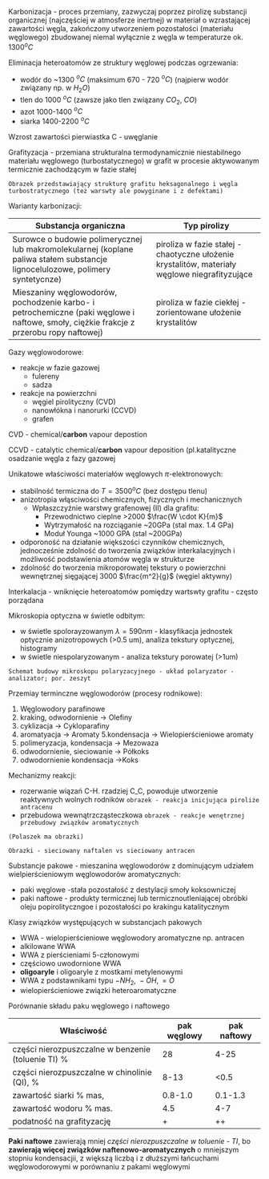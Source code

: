 Karbonizacja - proces przemiany, zazwyczaj poprzez pirolizę substancji organicznej (najczęściej w atmosferze inertnej) w materiał o wzrastającej zawartości węgla, zakończony utworzeniem pozostałości (materiału węglowego) zbudowanej niemal wyłącznie z węgla w temperaturze ok. $1300^oC$

Eliminacja heteroatomów ze struktury węglowej podczas ogrzewania:

* wodór do ~1300 $^oC$ (maksimum 670 - 720 $^oC$) (najpierw wodór związany np. w $H_2O$)
* tlen do 1000 $^oC$ (zawsze jako tlen związany $CO_2$, $CO$)
* azot 1000-1400 $^oC$
* siarka 1400-2200 $^oC$

Wzrost zawartości pierwiastka C - uwęglanie

Grafityzacja - przemiana strukturalna termodynamicznie niestabilnego materiału węglowego (turbostatycznego) w grafit w procesie aktywowanym termicznie zachodzącym w fazie stałej

`Obrazek przedstawiający strukturę grafitu heksagonalnego i węgla turbostratycznego (też warswty ale powyginane i z defektami)`

Warianty karbonizacji:

|Substancja organiczna|Typ pirolizy|
|-|-|
|Surowce o budowie polimerycznej lub makromolekularnej (koplane paliwa stałem substancje lignocelulozowe, polimery syntetycnze)| piroliza w fazie stałej - chaotyczne ułożenie krystalitów, materiały węglowe niegrafityzujące|
|Mieszaniny węglowodorów, pochodzenie karbo- i petrochemiczne (paki węglowe i naftowe, smoły, ciężkie frakcje z przerobu ropy naftowej)| piroliza w fazie ciekłej - zorientowane ułożenie krystalitów| Materiały węglowe grafityzujące|


Gazy węglowodorowe:

* reakcje w fazie gazowej
    * fulereny
    * sadza
* reakcje na powierzchni
    * węgiel pirolityczny (CVD)
    * nanowłókna i nanorurki (CCVD)
    * grafen

CVD - chemical/**carbon** vapour depostion

CCVD - catalytic chemical/**carbon** vapour deposition (pl.katalityczne osadzanie węgla z fazy gazowej

Unikatowe właściwości materiałów węglowych $\pi$-elektronowych:

* stabilność termiczna do $T=3500^oC$ (bez dostępu tlenu)
* anizotropia włąsciwości chemicznych, fizycznych i mechanicznych
    * Wpłaszczyźnie warstwy grafenowej (II) dla grafitu:
        * Przewodnictwo cieplne >2000 $\frac{W \cdot K}{m}$
        * Wytrzymałość na rozciąganie ~20GPa (stal max. 1.4 GPa)
        * Moduł Younga ~1000 GPA (stal ~200GPa)
* odporoność na działanie większości czynników chemicznych, jednocześnie zdolność do tworzenia związków interkalacyjnych i możliwość podstawienia atomów węgla w strukturze
* zdolność do tworzenia mikroporowatej tekstury o powierzchni wewnętrznej sięgającej 3000 $\frac{m^2}{g}$ (węgiel aktywny)

Interkalacja - wniknięcie heteroatomów pomiędzy wartswty grafitu - często porządana

Mikroskopia optyczna w świetle odbitym:

* w świetle spolorayzowanym $\lambda = 590 nm$ - klasyfikacja jednostek optycznie anizotropowych (>0.5 um), analiza tekstury optycznej, histogramy
* w świetle niespolaryzowanym - analiza tekstury porowatej (>1um)

`Schemat budowy mikroskopu polaryzacyjnego - układ polaryzator - analizator; por. zeszyt`

Przemiay terminczne węglowodorów (procesy rodnikowe):
1. Węglowodory parafinowe
2. kraking, odwodornienie -> Olefiny 
3. cyklizacja -> Cykloparafiny 
4. aromatyacja -> Aromaty 
5.kondensacja -> Wielopierścieniowe aromaty 
6. polimeryzacja, kondensacja -> Mezowaza 
7. odwodornienie, sieciowanie -> Półkoks
8. odwodornienie kondensacja ->Koks

Mechanizmy reakcji:

* rozerwanie wiązań C-H. rzadziej C_C, powoduje utworzenie reaktywnych wolnych rodników
`obrazek - reakcja inicjująca piroliże antracenu`
* przebudowa wewnątrzcząsteczkowa
`obrazek - reakcje wenętrznej przebudowy związków aromatycznych`

`(Polaszek ma obrazki)`

`Obrazki - sieciowany naftalen vs sieciowany antracen`

Substancje pakowe - mieszanina węglowodorów z dominującym udziałem wielpierścieniowym węglowodorów aromatycznych:

* paki węglowe -stała pozostałość z destylacji smoły koksowniczej
* paki naftowe - produkty termicznej lub termicznoutleniającej obróbki oleju popirolityczngoe i pozostałości po krakingu katalitycznym

Klasy związków występujących w substancjach pakowych

* WWA - wielopierścieniowe węglowodory aromatyczne np. antracen
* alkilowane WWA
* WWA z pierścieniami 5-członowymi
* częściowo uwodornione WWA
* **oligoaryle** i oligoaryle z mostkami metylenowymi
* WWA z podstawnikami typu $-NH_2,\ -OH, =O$
* wielopierścieniowe związki heteroaromatyczne

Porównanie składu paku węglowego i naftowego

|Właściwość|pak węglowy| pak naftowy|
|-|-|-|
|części nierozpuszczalne w benzenie (toluenie TI) %|28|4-25|
|części nierozpuszczalne w chinolinie (QI), %| 8-13|<0.5|
|zawartość siarki % mas,| 0.8-1.0|0.1-1.3|
zawartość wodoru % mas.|4.5|4-7
podatność na grafityzację|+|++|

**Paki naftowe** zawierają mniej *części nierozpuszczalne w toluenie - TI*, bo **zawierają więcej związków naftenowo-aromatycznych** o mniejszym stopniu kondensacjii, z większą liczbą i z dłuższymi łańcuchami węglowodorowymi w porównaniu z pakami węglowymi 